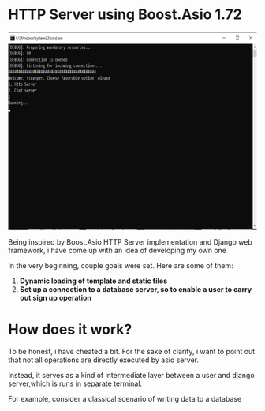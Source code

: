 <h1>HTTP Server using Boost.Asio 1.72</h1>

<img src="assets/image0.png" width=750px height=400px>

<p>Being inspired by Boost.Asio HTTP Server implementation and Django web framework, i have come up with an idea of developing my own one</p>
<p>In the very beginning, couple goals were set. Here are some of them:</p>
<ol>
  <li><b>Dynamic loading of template and static files</b></li>
  <li><b>Set up a connection to a database server, so to enable a user to carry out sign up operation</b></li>
</ol>

<h1>How does it work?</h1>
<p>To be honest, i have cheated a bit. For the sake of clarity, i want to point out that not all operations are directly executed by asio server.</p>
<p>Instead, it serves as a kind of intermediate layer between a user and django server,which is runs in separate terminal.</p>
<p>For example, consider a classical scenario of writing data to a database</p>
